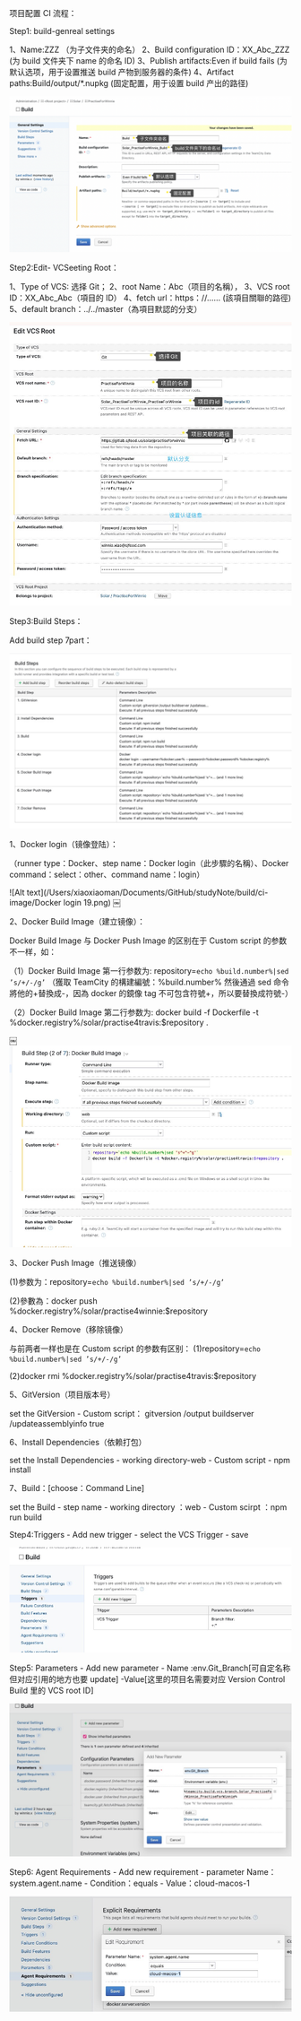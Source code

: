 项目配置 CI 流程：

Step1: build-genreal settings

1、Name:ZZZ （为子文件夹的命名）
2、Build configuration ID：XX_Abc_ZZZ (为 build 文件夹下 name 的命名 ID)
3、Publish artifacts:Even if build fails (为默认选项，用于设置推送 build 产物到服务器的条件)
4、Artifact paths:Build/output/\*.nupkg (固定配置，用于设置 build 产出的路径)

![alt text](https://github.com/WINNIE779/studyNote/blob/add-study-note/Pasted%20Graphic%202.png)

Step2:Edit- VCSeeting Root：

1、Type of VCS: 选择 Git；
2、root Name：Abc（项目的名稱），
3、VCS root ID：XX_Abc_Abc（項目的 ID）
4、fetch url：https：//…… (該項目關聯的路徑)
5、default branch：../../master（為項目默認的分支）

![Alt text](<Edit VCS Root.png>)

Step3:Build Steps：

Add build step 7part：

![Alt text](<Pasted Graphic 10.jpg>)

1、Docker login（镜像登陆）：

（runner type：Docker、step name：Docker login（此步驟的名稱）、Docker command：select：other、command name：login）

![Alt text](/Users/xiaoxiaoman/Documents/GitHub/studyNote/build/ci-image/Docker login 19.png)
￼

2、Docker Build Image（建立镜像）：

Docker Build Image 与 Docker Push Image 的区别在于 Custom script 的参数不一样，如：

（1）Docker Build Image 第一行参数为:
repository=`echo %build.number%|sed ’s/+/-/g’`
（獲取 TeamCity 的構建編號：%build.number% 然後通過 sed 命令將他的+替換成-，因為 docker 的鏡像 tag 不可包含符號+，所以要替換成符號-）

（2）Docker Build Image 第二行参数为:
docker build -f Dockerfile -t %docker.registry%/solar/practise4travis:$repository .

￼![Alt text](<Buid Step (2 of 7) Dockor Build imago.jpg>)

3、Docker Push Image（推送镜像）

(1)参数为：repository=`echo %build.number%|sed ’s/+/-/g’`

(2)參數為：docker push %docker.registry%/solar/practise4winnie:$repository

4、Docker Remove（移除镜像）

与前两者一样也是在 Custom script 的参数有区别：
(1)repository=`echo %build.number%|sed ’s/+/-/g’`

(2)docker rmi %docker.registry%/solar/practise4travis:$repository

5、GitVersion（项目版本号）

set the GitVersion - Custom script：
gitversion /output buildserver /updateassemblyinfo true

6、Install Dependencies（依赖打包）

set the Install Dependencies - working directory-web - Custom script - npm install

7、Build：[choose：Command Line]

set the Build - step name - working directory ：web - Custom scirpt ：npm run build

Step4:Triggers - Add new trigger - select the VCS Trigger - save

![Alt text](<m Bulld.jpg>)

Step5: Parameters - Add new parameter - Name :env.Git_Branch[可自定名称 但对应引用的地方也要 update] -Value[这里的项目名需要对应 Version Control Build 里的 VCS root ID]

![Alt text](<Pasted Graphic 9.jpg>)

Step6: Agent Requirements - Add new requirement - parameter Name：system.agent.name - Condition：equals - Value：cloud-macos-1

![Alt text](<Explicit Requirements.jpg>)
